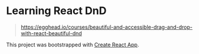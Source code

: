 # Learning React DnD
> https://egghead.io/courses/beautiful-and-accessible-drag-and-drop-with-react-beautiful-dnd

This project was bootstrapped with [Create React App](https://github.com/facebookincubator/create-react-app).
